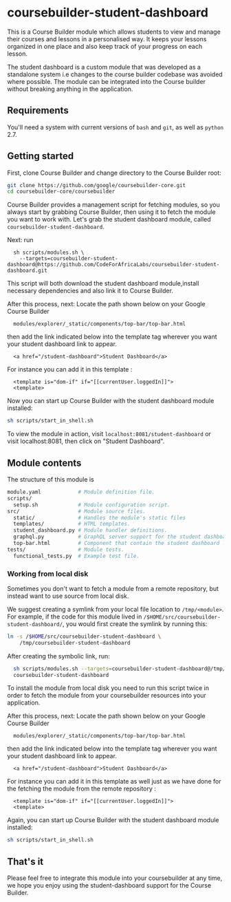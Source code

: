 # coursebuilder-student-dashboard

This is a Course Builder module which allows students to view and manage their courses and lessons 
in a personalised way. It keeps your lessons organized in one place and also keep track of your progress on each lesson.

The student dashboard is a custom module that was developed as a standalone system i.e 
changes to the course builder codebase was avoided where possible. The module can be integrated 
into the Course builder without breaking anything in the application.

## Requirements

You'll need a system with current versions of `bash` and `git`, as well as
`python` 2.7.

## Getting started

First, clone Course Builder and change directory to the Course Builder root:

```sh
git clone https://github.com/google/coursebuilder-core.git
cd coursebuilder-core/coursebuilder
```

Course Builder provides a management script for fetching modules, so you always
start by grabbing Course Builder, then using it to fetch the module you want to
work with. Let's grab the student dashboard module, called `coursebuilder-student-dashboard`.

Next: run

```
  sh scripts/modules.sh \
    --targets=coursebuilder-student-dashboard@https://github.com/CodeForAfricaLabs/coursebuilder-student-dashboard.git
```
This script will both download the student dashboard module,install necessary 
dependencies and also link it to Course Builder.

After this process, 
next: Locate the path shown below on your Google Course Builder 

```
  modules/explorer/_static/components/top-bar/top-bar.html 

```
then add the link indicated below into the template tag wherever 
you want your student dashboard link to appear.
         
```
  <a href="/student-dashboard">Student Dashboard</a>

```

For instance you can add it in this template :

```
  <template is="dom-if" if="[[currentUser.loggedIn]]">
  <template>
```  

 Now you can start up Course Builder with the student dashboard module installed:

  ```sh
  sh scripts/start_in_shell.sh
  ```

To view the module in action, visit `localhost:8081/student-dashboard` or visit
localhost:8081, then click on "Student Dashboard".

## Module contents

The structure of this module is

  ```sh
  module.yaml            # Module definition file.
  scripts/
    setup.sh             # Module configuration script.
  src/                   # Module source files.
    static/              # Handles the module's static files
    templates/           # HTML templates.
    student_dashboard.py # Module handler definitions.
    graphql.py           # GraphQL server support for the student dashboard
    top-bar.html         # Component that contain the student dashboard link
  tests/                 # Module tests.
    functional_tests.py  # Example test file.
  ```

### Working from local disk

Sometimes you don't want to fetch a module from a remote repository, but instead
want to use source from local disk. 

We suggest creating a symlink from your local file location to `/tmp/<module>`.
For example, if the code for this module lived in
`/$HOME/src/coursebuilder-student-dashboard/`, you would first create the
symlink by running this:

  ```sh
  ln -s /$HOME/src/coursebuilder-student-dashboard \
      /tmp/coursebuilder-student-dashboard
  ```
After creating the symbolic link, run:

  ```sh
    sh scripts/modules.sh --targets=coursebuilder-student-dashboard@/tmp/
    coursebuilder-student-dashboard
  ```
To install the module from local disk you need to run this script twice 
in order to fetch the module from your coursebuilder resources into your 
application.  

After this process, 
next: Locate the path shown below on your Google Course Builder 

```
  modules/explorer/_static/components/top-bar/top-bar.html

```
then add the link indicated below into the template tag wherever 
you want your student dashboard link to appear.
         
```
  <a href="/student-dashboard">Student Dashboard</a>

```

For instance you can add it in this template as well just as we have done for 
the fetching the module from the remote repository :

```
  <template is="dom-if" if="[[currentUser.loggedIn]]">
  <template>
``` 

 Again, you can start up Course Builder with the student dashboard module installed:

  ```sh
  sh scripts/start_in_shell.sh
  ```

## That's it

Please feel free to integrate this module into your coursebuilder at any time, 
we hope you enjoy using the student-dashboard support for the Course Builder. 


